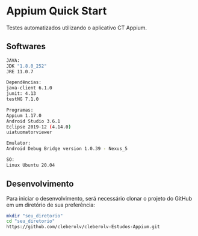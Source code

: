 # Appium Quick Start

Testes automatizados utilizando o aplicativo CT Appium. 

## Softwares

```bash
JAVA:
JDK "1.8.0_252"
JRE 11.0.7

Dependências:
java-client 6.1.0
junit: 4.13
testNG 7.1.0

Programas:
Appium 1.17.0
Android Studio 3.6.1
Eclipse 2019-12 (4.14.0)
uiatuomatorviewer

Emulator:
Android Debug Bridge version 1.0.39 - Nexus_5

SO:
Linux Ubuntu 20.04
```

## Desenvolvimento

Para iniciar o desenvolvimento, será necessário clonar o projeto do GitHub em um diretório de sua preferência:

```bash
mkdir "seu_diretorio"
cd "seu_diretorio"
https://github.com/cleberolv/cleberolv-Estudos-Appium.git
```
